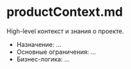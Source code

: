 # productContext.md

High-level контекст и знания о проекте.

- Назначение: ...
- Основные ограничения: ...
- Бизнес-логика: ... 